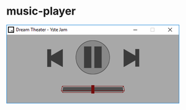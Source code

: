 # music-player
![alt text](https://raw.githubusercontent.com/redsled84/music-player/master/img/screenshot.png)
